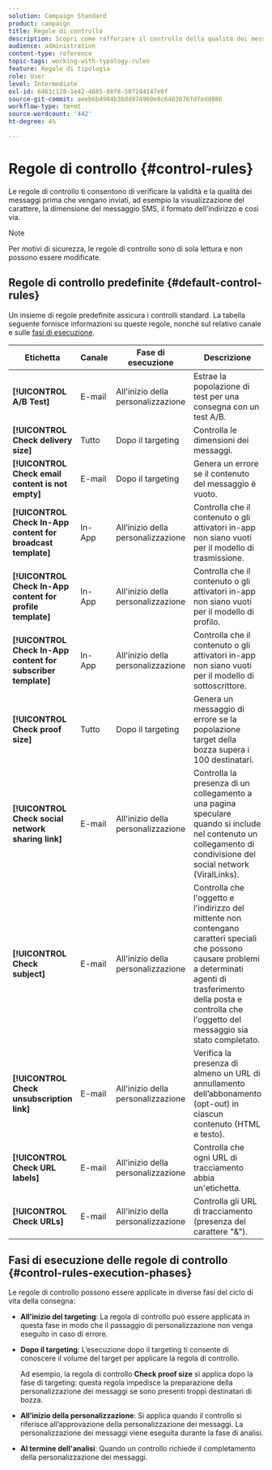```yaml
---
solution: Campaign Standard
product: campaign
title: Regole di controllo
description: Scopri come rafforzare il controllo della qualità dei messaggi con le regole di controllo.
audience: administration
content-type: reference
topic-tags: working-with-typology-rules
feature: Regole di tipologia
role: User
level: Intermediate
exl-id: 6461c128-1e42-4685-88f8-507244147e6f
source-git-commit: aeeb6b4984b3bdd974960e8c6403876fdfedd886
workflow-type: tm+mt
source-wordcount: '442'
ht-degree: 4%

---
```


# Regole di controllo {#control-rules}

Le regole di controllo ti consentono di verificare la validità e la qualità dei messaggi prima che vengano inviati, ad esempio la visualizzazione del carattere, la dimensione del messaggio SMS, il formato dell’indirizzo e così via.

>[!NOTE]
>
>Per motivi di sicurezza, le regole di controllo sono di sola lettura e non possono essere modificate.

## Regole di controllo predefinite {#default-control-rules}

Un insieme di regole predefinite assicura i controlli standard. La tabella seguente fornisce informazioni su queste regole, nonché sul relativo canale e sulle [fasi di esecuzione](#control-rules-execution-phases).

| Etichetta | Canale | Fase di esecuzione | Descrizione |
|---------|----------|---------|---------|
| **[!UICONTROL A/B Test]** | E-mail | All&#39;inizio della personalizzazione | Estrae la popolazione di test per una consegna con un test A/B. |
| **[!UICONTROL Check delivery size]** | Tutto | Dopo il targeting | Controlla le dimensioni dei messaggi. |
| **[!UICONTROL Check email content is not empty]** | E-mail | Dopo il targeting | Genera un errore se il contenuto del messaggio è vuoto. |
| **[!UICONTROL Check In-App content for broadcast template]** | In-App | All’inizio della personalizzazione | Controlla che il contenuto o gli attivatori in-app non siano vuoti per il modello di trasmissione. |
| **[!UICONTROL Check In-App content for profile template]** | In-App | All&#39;inizio della personalizzazione | Controlla che il contenuto o gli attivatori in-app non siano vuoti per il modello di profilo. |
| **[!UICONTROL Check In-App content for subscriber template]** | In-App | All&#39;inizio della personalizzazione | Controlla che il contenuto o gli attivatori in-app non siano vuoti per il modello di sottoscrittore. |
| **[!UICONTROL Check proof size]** | Tutto | Dopo il targeting | Genera un messaggio di errore se la popolazione target della bozza supera i 100 destinatari. |
| **[!UICONTROL Check social network sharing link]** | E-mail | All&#39;inizio della personalizzazione | Controlla la presenza di un collegamento a una pagina speculare quando si include nel contenuto un collegamento di condivisione del social network (ViralLinks). |
| **[!UICONTROL Check subject]** | E-mail | All&#39;inizio della personalizzazione | Controlla che l&#39;oggetto e l&#39;indirizzo del mittente non contengano caratteri speciali che possono causare problemi a determinati agenti di trasferimento della posta e controlla che l&#39;oggetto del messaggio sia stato completato. |
| **[!UICONTROL Check unsubscription link]** | E-mail | All&#39;inizio della personalizzazione | Verifica la presenza di almeno un URL di annullamento dell’abbonamento (opt-out) in ciascun contenuto (HTML e testo). |
| **[!UICONTROL Check URL labels]** | E-mail | All&#39;inizio della personalizzazione | Controlla che ogni URL di tracciamento abbia un&#39;etichetta. |
| **[!UICONTROL Check URLs]** | E-mail | All&#39;inizio della personalizzazione | Controlla gli URL di tracciamento (presenza del carattere &quot;&amp;&quot;). |

## Fasi di esecuzione delle regole di controllo {#control-rules-execution-phases}

Le regole di controllo possono essere applicate in diverse fasi del ciclo di vita della consegna:

* **All’inizio del targeting**: La regola di controllo può essere applicata in questa fase in modo che il passaggio di personalizzazione non venga eseguito in caso di errore.

* **Dopo il targeting**: L’esecuzione dopo il targeting ti consente di conoscere il volume del target per applicare la regola di controllo.

   Ad esempio, la regola di controllo **Check proof size** si applica dopo la fase di targeting: questa regola impedisce la preparazione della personalizzazione dei messaggi se sono presenti troppi destinatari di bozza.

* **All’inizio della personalizzazione**: Si applica quando il controllo si riferisce all’approvazione della personalizzazione dei messaggi. La personalizzazione dei messaggi viene eseguita durante la fase di analisi.

* **Al termine dell&#39;analisi**: Quando un controllo richiede il completamento della personalizzazione dei messaggi.
